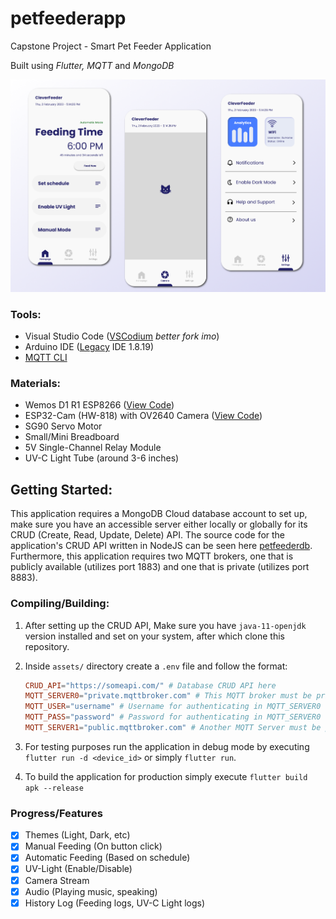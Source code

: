 # petfeederapp

Capstone Project - Smart Pet Feeder Application

Built using *Flutter, MQTT* and *MongoDB*

![](assets/20230221_154415_PetFeederApplicationDesign.png)

### Tools:

* Visual Studio Code ([VSCodium](https://vscodium.com/) _better fork imo_)
* Arduino IDE ([Legacy](https://www.arduino.cc/en/software/) IDE 1.8.19)
* [MQTT CLI](https://hivemq.github.io/mqtt-cli/)

### Materials:

* Wemos D1 R1 ESP8266 ([View Code](https://github.com/Thanatoslayer6/ArduinoSketches/tree/main/PetFeederExperiment/WemosD1))
* ESP32-Cam (HW-818) with OV2640 Camera ([View Code](https://github.com/Thanatoslayer6/ArduinoSketches/tree/main/PetFeederExperiment/ESP32))
* SG90 Servo Motor
* Small/Mini Breadboard
* 5V Single-Channel Relay Module
* UV-C Light Tube (around 3-6 inches)

## Getting Started:

This application requires a MongoDB Cloud database account to set up, make sure you have an accessible server either locally or globally for its CRUD (Create, Read, Update, Delete) API. The source code for the application's CRUD API written in NodeJS can be seen here [petfeederdb](https://github.com/Thanatoslayer6/petfeederdb). Furthermore, this application requires two MQTT brokers, one that is publicly available (utilizes port 1883) and one that is private (utilizes port 8883).

### Compiling/Building:

1. After setting up the CRUD API, Make sure you have `java-11-openjdk` version installed and set on your system, after which clone this repository.
2. Inside `assets/` directory create a `.env` file and follow the format:

   ```toml
   CRUD_API="https://someapi.com/" # Database CRUD API here
   MQTT_SERVER0="private.mqttbroker.com" # This MQTT broker must be private (uses port 8883)
   MQTT_USER="username" # Username for authenticating in MQTT_SERVER0
   MQTT_PASS="password" # Password for authenticating in MQTT_SERVER0
   MQTT_SERVER1="public.mqttbroker.com" # Another MQTT Server must be public (uses port 1883)
   ```
3. For testing purposes run the application in debug mode by executing `flutter run -d <device_id>` or simply `flutter run`.
4. To build the application for production simply execute `flutter build apk --release`

### Progress/Features

* [X] Themes (Light, Dark, etc)
* [X] Manual Feeding (On button click)
* [X] Automatic Feeding (Based on schedule)
* [X] UV-Light (Enable/Disable)
* [X] Camera Stream
* [X] Audio (Playing music, speaking)
* [X] History Log (Feeding logs, UV-C Light logs)
